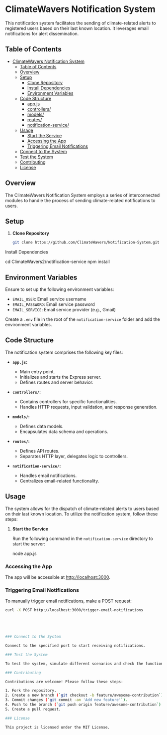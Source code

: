 # ClimateWavers Notification System

This notification system facilitates the sending of climate-related alerts to registered users based on their last known location. It leverages email notifications for alert dissemination.

## Table of Contents

- [ClimateWavers Notification System](#climatewavers-notification-system)
  - [Table of Contents](#table-of-contents)
  - [Overview](#overview)
  - [Setup](#setup)
    - [Clone Repository](#1-clone-repository)
    - [Install Dependencies](#install-dependencies)
    - [Environment Variables](#environment-variables)
  - [Code Structure](#code-structure)
    - [app.js](#appjs)
    - [controllers/](#controllers)
    - [models/](#models)
    - [routes/](#routes)
    - [notification-service/](#notification-service)
  - [Usage](#usage)
    - [Start the Service](#1-start-the-service)
    - [Accessing the App](#accessing-the-app)
    - [Triggering Email Notifications](#triggering-email-notifications)
  - [Connect to the System](#connect-to-the-system)
  - [Test the System](#test-the-system)
  - [Contributing](#contributing)
  - [License](#license)

## Overview

The ClimateWavers Notification System employs a series of interconnected modules to handle the process of sending climate-related notifications to users.

## Setup

1. **Clone Repository**

   ```bash
   git clone https://github.com/ClimateWavers/Notification-System.git

Install Dependencies

cd ClimateWavers2/notification-service
npm install

## Environment Variables

Ensure to set up the following environment variables:

- `EMAIL_USER`: Email service username
- `EMAIL_PASSWORD`: Email service password
- `EMAIL_SERVICE`: Email service provider (e.g., Gmail)

Create a `.env` file in the root of the `notification-service` folder and add the environment variables.

## Code Structure

The notification system comprises the following key files:


- **`app.js`:**
  - Main entry point.
  - Initializes and starts the Express server.
  - Defines routes and server behavior.

- **`controllers/`:**
  - Contains controllers for specific functionalities.
  - Handles HTTP requests, input validation, and response generation.

- **`models/`:**
  - Defines data models.
  - Encapsulates data schema and operations.

- **`routes/`:**
  - Defines API routes.
  - Separates HTTP layer, delegates logic to controllers.

- **`notification-service/`:**
  - Handles email notifications.
  - Centralizes email-related functionality.

## Usage

The system allows for the dispatch of climate-related alerts to users based on their last known location. To utilize the notification system, follow these steps:

1. **Start the Service**

   Run the following command in the `notification-service` directory to start the server:

   node app.js



### Accessing the App

The app will be accessible at [http://localhost:3000](http://localhost:3000).



### Triggering Email Notifications

To manually trigger email notifications, make a POST request:

```bash
curl -X POST http://localhost:3000/trigger-email-notifications





### Connect to the System

Connect to the specified port to start receiving notifications.

### Test the System

To test the system, simulate different scenarios and check the functionality of the email notifications.

### Contributing

Contributions are welcome! Please follow these steps:

1. Fork the repository.
2. Create a new branch (`git checkout -b feature/awesome-contribution`).
3. Commit changes (`git commit -am 'Add new feature'`).
4. Push to the branch (`git push origin feature/awesome-contribution`).
5. Create a pull request.

### License

This project is licensed under the MIT License.


